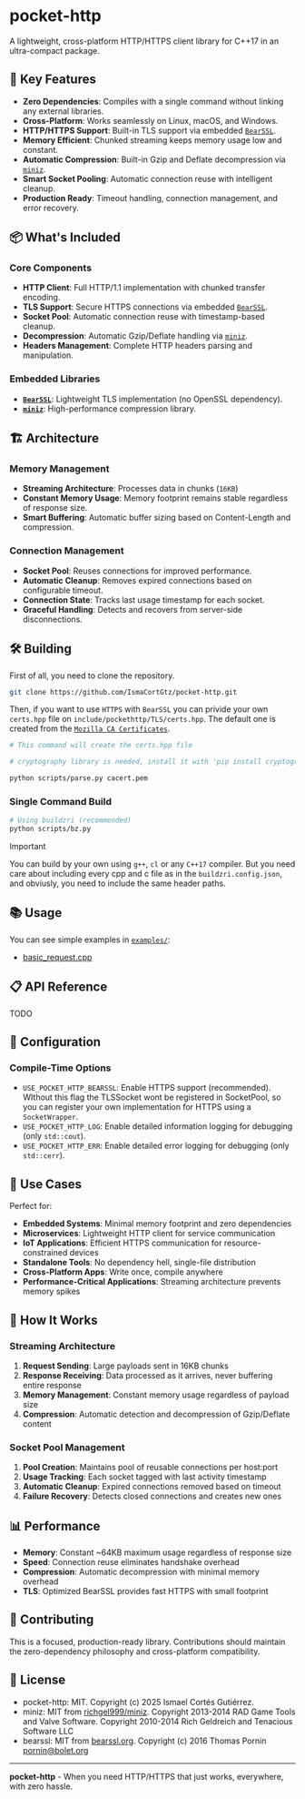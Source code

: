 # pocket-http

A lightweight, cross-platform HTTP/HTTPS client library for C++17 in an ultra-compact package.

## 🚀 Key Features

- **Zero Dependencies**: Compiles with a single command without linking any external libraries.
- **Cross-Platform**: Works seamlessly on Linux, macOS, and Windows.
- **HTTP/HTTPS Support**: Built-in TLS support via embedded [`BearSSL`](https://bearssl.org/).
- **Memory Efficient**: Chunked streaming keeps memory usage low and constant.
- **Automatic Compression**: Built-in Gzip and Deflate decompression via [`miniz`](https://github.com/richgel999/miniz).
- **Smart Socket Pooling**: Automatic connection reuse with intelligent cleanup.
- **Production Ready**: Timeout handling, connection management, and error recovery.

## 📦 What's Included

### Core Components

- **HTTP Client**: Full HTTP/1.1 implementation with chunked transfer encoding.
- **TLS Support**: Secure HTTPS connections via embedded [`BearSSL`](https://bearssl.org/).
- **Socket Pool**: Automatic connection reuse with timestamp-based cleanup.
- **Decompression**: Automatic Gzip/Deflate handling via [`miniz`](https://github.com/richgel999/miniz).
- **Headers Management**: Complete HTTP headers parsing and manipulation.

### Embedded Libraries

- [**`BearSSL`**](https://bearssl.org/): Lightweight TLS implementation (no OpenSSL dependency).
- [**`miniz`**](https://github.com/richgel999/miniz): High-performance compression library.

## 🏗️ Architecture

### Memory Management

- **Streaming Architecture**: Processes data in chunks (`16KB`)
- **Constant Memory Usage**: Memory footprint remains stable regardless of response size.
- **Smart Buffering**: Automatic buffer sizing based on Content-Length and compression.

### Connection Management

- **Socket Pool**: Reuses connections for improved performance.
- **Automatic Cleanup**: Removes expired connections based on configurable timeout.
- **Connection State**: Tracks last usage timestamp for each socket.
- **Graceful Handling**: Detects and recovers from server-side disconnections.

## 🛠️ Building

First of all, you need to clone the repository.

```bash
git clone https://github.com/IsmaCortGtz/pocket-http.git
```

Then, if you want to use `HTTPS` with `BearSSL` you can privide your own `certs.hpp` file on `include/pockethttp/TLS/certs.hpp`. The default one is created from the [`Mozilla CA Certificates`](https://curl.se/docs/caextract.html).

```bash
# This command will create the certs.hpp file

# cryptography library is needed, install it with 'pip install cryptography'

python scripts/parse.py cacert.pem
```

### Single Command Build

```bash
# Using buildzri (recommended)
python scripts/bz.py
```

> [!IMPORTANT]  
> You can build by your own using `g++`, `cl` or any `C++17` compiler. But you need care about including every cpp and c file as in the `buildzri.config.json`, and obviusly, you need to include the same header paths.

## 📚 Usage

You can see simple examples in [`examples/`](./examples/):

- [basic_request.cpp](./examples/basic_request.cpp)

## 📋 API Reference

TODO

## 🔧 Configuration

### Compile-Time Options

- `USE_POCKET_HTTP_BEARSSL`: Enable HTTPS support (recommended). WIthout this flag the TLSSocket wont be registered in SocketPool, so you can register your own implementation for HTTPS using a `SocketWrapper`.
- `USE_POCKET_HTTP_LOG`: Enable detailed information logging for debugging (only `std::cout`).
- `USE_POCKET_HTTP_ERR`: Enable detailed error logging for debugging (only `std::cerr`).

## 🎯 Use Cases

Perfect for:

- **Embedded Systems**: Minimal memory footprint and zero dependencies
- **Microservices**: Lightweight HTTP client for service communication  
- **IoT Applications**: Efficient HTTPS communication for resource-constrained devices
- **Standalone Tools**: No dependency hell, single-file distribution
- **Cross-Platform Apps**: Write once, compile anywhere
- **Performance-Critical Applications**: Streaming architecture prevents memory spikes

## 🔄 How It Works

### Streaming Architecture

1. **Request Sending**: Large payloads sent in 16KB chunks
2. **Response Receiving**: Data processed as it arrives, never buffering entire response
3. **Memory Management**: Constant memory usage regardless of payload size
4. **Compression**: Automatic detection and decompression of Gzip/Deflate content

### Socket Pool Management

1. **Pool Creation**: Maintains pool of reusable connections per host:port
2. **Usage Tracking**: Each socket tagged with last activity timestamp
3. **Automatic Cleanup**: Expired connections removed based on timeout
4. **Failure Recovery**: Detects closed connections and creates new ones

## 📊 Performance

- **Memory**: Constant ~64KB maximum usage regardless of response size
- **Speed**: Connection reuse eliminates handshake overhead  
- **Compression**: Automatic decompression with minimal memory overhead
- **TLS**: Optimized BearSSL provides fast HTTPS with small footprint

## 🤝 Contributing

This is a focused, production-ready library. Contributions should maintain the zero-dependency philosophy and cross-platform compatibility.

## 📜 License

- pocket-http: MIT. Copyright (c) 2025 Ismael Cortés Gutiérrez.
- miniz: MIT from [richgel999/miniz](https://github.com/richgel999/miniz). Copyright 2013-2014 RAD Game Tools and Valve Software. Copyright 2010-2014 Rich Geldreich and Tenacious Software LLC
- bearssl: MIT from [bearssl.org](https://bearssl.org/). Copyright (c) 2016 Thomas Pornin <pornin@bolet.org>

---

**pocket-http** - When you need HTTP/HTTPS that just works, everywhere, with zero hassle.
